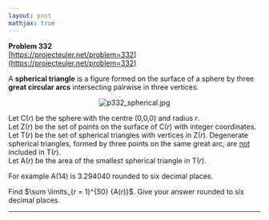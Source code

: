 ```yaml
---
layout: post
mathjax: true
---
```

**Problem 332**  
[https://projecteuler.net/problem=332](https://projecteuler.net/problem=332)

<p>A <b>spherical triangle</b> is a figure formed on the surface of a sphere by three <b>great circular arcs</b> intersecting pairwise in three vertices.</p>

<div align="center"><img src="project/images/p332_spherical.jpg" class="dark_img" alt="p332_spherical.jpg" /></div>


<p>Let C(<var>r</var>) be the sphere with the centre (0,0,0) and radius <var>r</var>.<br />
Let Z(<var>r</var>) be the set of points on the surface of C(<var>r</var>) with integer coordinates.<br />
Let T(<var>r</var>) be the set of spherical triangles with vertices in Z(<var>r</var>).
Degenerate spherical triangles, formed by three points on the same great arc, are <u>not</u> included in T(<var>r</var>).<br />
Let A(<var>r</var>) be the area of the smallest spherical triangle in T(<var>r</var>).</p>

<p>For example A(14) is 3.294040 rounded to six decimal places.</p>

<p>Find $\sum \limits_{r = 1}^{50} {A(r)}$. Give your answer rounded to six decimal places.</p>

---
